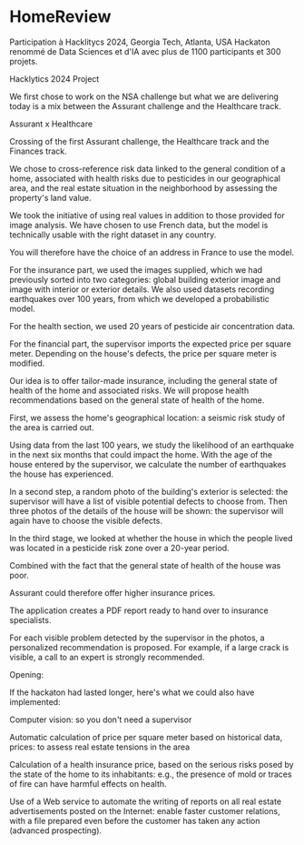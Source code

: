 # HomeReview
Participation à Hacklitycs 2024, Georgia Tech, Atlanta, USA
Hackaton renommé de Data Sciences et d'IA avec plus de 1100 participants et 300 projets.

Hacklytics 2024 Project <p>

We first chose to work on the NSA challenge but what we are delivering today is a mix between the Assurant challenge and the Healthcare track. <p>

Assurant x Healthcare

Crossing of the first Assurant challenge, the Healthcare track and the Finances track.

We chose to cross-reference risk data linked to the general condition of a home, associated with health risks due to pesticides in our geographical area, and the real estate situation in the neighborhood by assessing the property's land value.

We took the initiative of using real values in addition to those provided for image analysis. We have chosen to use French data, but the model is technically usable with the right dataset in any country.<p>

You will therefore have the choice of an address in France to use the model.

For the insurance part, we used the images supplied, which we had previously sorted into two categories: global building exterior image and image with interior or exterior details. We also used datasets recording earthquakes over 100 years, from which we developed a probabilistic model. <p>
For the health section, we used 20 years of pesticide air concentration data. <p>
For the financial part, the supervisor imports the expected price per square meter. Depending on the house's defects, the price per square meter is modified.

Our idea is to offer tailor-made insurance, including the general state of health of the home and associated risks. We will propose health recommendations based on the general state of health of the home.

First, we assess the home's geographical location: a seismic risk study of the area is carried out.<p>
Using data from the last 100 years, we study the likelihood of an earthquake in the next six months that could impact the home. With the age of the house entered by the supervisor, we calculate the number of earthquakes the house has experienced.<p>

In a second step, a random photo of the building's exterior is selected: the supervisor will have a list of visible potential defects to choose from. Then three photos of the details of the house will be shown: the supervisor will again have to choose the visible defects.

In the third stage, we looked at whether the house in which the people lived was located in a pesticide risk zone over a 20-year period.<p>
Combined with the fact that the general state of health of the house was poor.<p>
Assurant could therefore offer higher insurance prices.<p>

The application creates a PDF report ready to hand over to insurance specialists.<p>
For each visible problem detected by the supervisor in the photos, a personalized
recommendation is proposed. For example, if a large crack is visible, a call to an expert is strongly recommended.

Opening: <p>
If the hackaton had lasted longer, here's what we could also have implemented:<p>
Computer vision: so you don't need a supervisor<p>
Automatic calculation of price per square meter based on historical data, prices: to assess real estate tensions in the area <p>
Calculation of a health insurance price, based on the serious risks posed by the state of the home to its inhabitants: e.g., the presence of mold or traces of fire can have harmful effects on health. <p>
Use of a Web service to automate the writing of reports on all real estate advertisements posted on the Internet: enable faster customer relations, with a file prepared even before the customer has taken any action (advanced prospecting).
